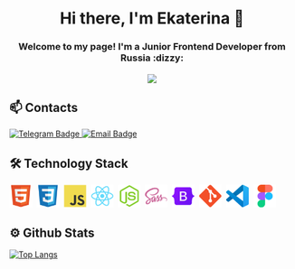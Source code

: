   <h1 align="center">Hi there, I'm Ekaterina 👋</h1>
  <h3 align="center"> Welcome to my page! I'm a Junior Frontend Developer from Russia :dizzy: </h3>
  <p align="center"><img src="https://github.com/Anmol-Baranwal/Cool-GIFs-For-GitHub/assets/74038190/f5d2d866-d25c-4873-8d82-425d2c62fc2e" width="350" align="center"></p>

## 📫 Contacts
<div>
 <a href="https://t.me/kate_olfert" target="_blank">
  <img src="https://github.com/olfeeka/olfeeka/assets/123363375/d4606888-e6e0-48fc-8997-8b59e862cba4" width="40" height="40" alt="Telegram Badge"/>
 </a>
 <a href="mailto:olfeeka@gmail.com" target="_blank">
  <img src="https://github.com/olfeeka/olfeeka/assets/123363375/d2bd9973-266b-4449-b00c-42da923cc3bb" width="40" height="40" alt="Email Badge"/>
 </a>
</div>
<!-- [![Telegram Badge](https://img.shields.io/badge/-olfeeka-blue?style=flat-square&logo=Telegram&logoColor=white&color=blue&link=https://t.me/kate_olfert)](https://t.me/kate_olfert) -->


## 🛠️ Technology Stack 
<div>
  <img src="https://github.com/devicons/devicon/blob/master/icons/html5/html5-original.svg" title="html5" alt="html5" width="40" height="40"/>&nbsp
  <img src="https://github.com/devicons/devicon/blob/master/icons/css3/css3-original.svg" title="css" alt="css" width="40" height="40"/>&nbsp
  <img src="https://github.com/devicons/devicon/blob/master/icons/javascript/javascript-original.svg" title="javascript" alt="javascript" width="40" height="40"/>&nbsp
  <img src="https://github.com/devicons/devicon/blob/master/icons/react/react-original.svg" title="reactjs" alt="reactjs" width="40" height="40"/>&nbsp
  <img src="https://github.com/devicons/devicon/blob/master/icons/nodejs/nodejs-original.svg" title="nodejs" alt="nodejs" width="40" height="40"/>&nbsp
  <img src="https://github.com/devicons/devicon/blob/master/icons/sass/sass-original.svg" title="sass/scss" alt="sass/scss" width="40" height="40"/>&nbsp
  <img src="https://github.com/devicons/devicon/blob/master/icons/bootstrap/bootstrap-original.svg" title="bootstrap" alt="bootstrap" width="40" height="40"/>&nbsp
  <img src="https://github.com/devicons/devicon/blob/master/icons/git/git-original.svg" title="git" alt="git" width="40" height="40"/>&nbsp
  <img src="https://github.com/devicons/devicon/blob/master/icons/vscode/vscode-original.svg" title="vscode" alt="vscode" width="40" height="40"/>&nbsp
  <img src="https://github.com/devicons/devicon/blob/master/icons/figma/figma-original.svg" title="figma" alt="figma" width="40" height="40"/>&nbsp
</div>

## ⚙️ Github Stats

[![Top Langs](https://github-readme-stats.vercel.app/api/top-langs/?username=olfeeka&layout=compact)](https://github.com/olfeeka/github-readme-stats)





<!--
**olfeeka/olfeeka** is a ✨ _special_ ✨ repository because its `README.md` (this file) appears on your GitHub profile.

Here are some ideas to get you started:

- 🔭 I’m currently working on ...
- 🌱 I’m currently learning ...
- 👯 I’m looking to collaborate on ...
- 🤔 I’m looking for help with ...
- 💬 Ask me about ...
- 📫 How to reach me: ...
- 😄 Pronouns: ...
- ⚡ Fun fact: ...
-->
